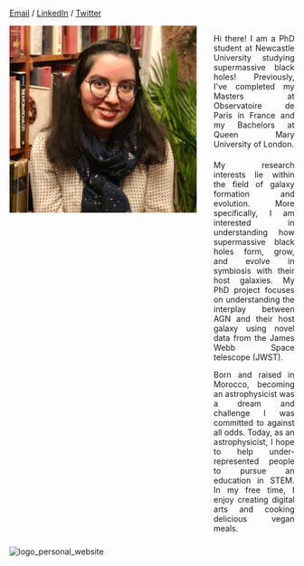 

[Email](mailto:houda.physics@gmail.com) / [LinkedIn](https://www.linkedin.com/in/houdahaidar/) / [Twitter](https://twitter.com/blackholephd)





<div style="display: flex; align-items: start;">

  <!-- Image part -->
  <div style="margin-right: 30px;"> <!-- Add margin to the right -->
    <img src="HoudaHaidar.jpeg" alt="Description" width="700"/>
  </div>
  
  <!-- Text part on the right side of the image -->
  <div style="width: 60%;">

   <p style="text-align: justify; margin-bottom: 20px;">
    Hi there! I am a PhD student at Newcastle University studying supermassive black holes! Previously, I've completed my Masters at Observatoire de Paris in France and my Bachelors at Queen Mary University of London.
    </p>

  <p style="text-align: justify; margin-bottom: 10px;">
    My research interests lie within the field of galaxy formation and evolution. More specifically, I am interested in understanding how supermassive black holes form, grow, and evolve in symbiosis with their host galaxies. My PhD project focuses on understanding the interplay between        AGN and their host galaxy using novel data from the James Webb Space telescope (JWST).
    </p>

   <p style="text-align: justify; margin-bottom: 10px;">    
   Born and raised in Morocco, becoming an astrophysicist was a dream and challenge I was committed to against all odds. Today, as an astrophysicist, I hope to help under-represented people to pursue an education in STEM. In my free time, I enjoy     creating digital arts and cooking delicious vegan meals.
   </p>

  </div>
</div>




![logo_personal_website](https://github.com/blackhole-girl/website/assets/74595294/37aff615-7cc3-4fde-b4b4-3cf4ba45e61b)




